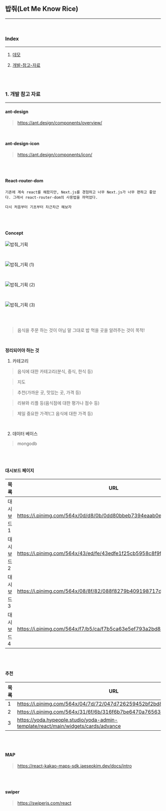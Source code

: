 ## 밥줘(Let Me Know Rice)

---

<br>

### Index

---

1. <a href="https://github.com/onlyhappiness/Let-Me-Know-Rice/tree/Demo">데모</a>

2. [개발-참고-자료](#1.-개발-참고-자료)

<br>
<br>

### 1. 개발 참고 자료

---

#### ant-design

> https://ant.design/components/overview/

<br>

#### ant-design-icon

> https://ant.design/components/icon/

<br>
<br>

#### React-router-dom

```
기존에 계속 react를 해왔지만, Next.js를 경험하고 너무 Next.js가 너무 편하고 좋았다. 그래서 react-router-dom의 사용법을 까먹었다.

다시 처음부터 기초부터 차근차근 해보자
```

<br>
<br>

#### Concept

![밥줘_기획](https://user-images.githubusercontent.com/79133968/166256929-9793f5dd-12d7-42d7-9417-d6249cbedbe4.png)

<br>

![밥줘_기획 (1)](https://user-images.githubusercontent.com/79133968/166256924-3ce24604-e746-4415-a947-8d870af4168a.png)

<br>

![밥줘_기획 (2)](https://user-images.githubusercontent.com/79133968/166256935-b438e7ea-0d9e-45f3-a53f-68a95059bca7.png)

<br>

![밥줘_기획 (3)](https://user-images.githubusercontent.com/79133968/166256934-3d15aa01-d830-4f16-adbc-f433b50527d6.png)

<br>

<br>

> 음식을 주문 하는 것이 아님
> 말 그대로 밥 먹을 곳을 알려주는 것이 목적!

<br>

**정리되어야 하는 것**

1. 카테고리

> 음식에 대한 카테고리(분식, 중식, 한식 등)

> 지도

> 추천(가까운 곳, 맛있는 곳, 가격 등)

> 리뷰와 리플 등(음식점에 대한 평가나 점수 등)

> 제일 중요한 가격!(그 음식에 대한 가격 등)

<br>

2. 데이터 베이스

> mongodb

<br>
<br>

#### 대시보드 페이지

| 목록       | URL                                                                     |
| ---------- | ----------------------------------------------------------------------- |
| 대시보드 1 | https://i.pinimg.com/564x/0d/d8/0b/0dd80bbeb7394eaab0e919ddab0db92b.jpg |
| 대시보드 2 | https://i.pinimg.com/564x/43/ed/fe/43edfe1f25cb5958c8f9f29b297ee86c.jpg |
| 대시보드 3 | https://i.pinimg.com/564x/08/8f/82/088f8279b409198717d2098afb533a02.jpg |
| 대시보드 4 | https://i.pinimg.com/564x/f7/b5/ca/f7b5ca63e5ef793a2bd833f650202bd8.jpg |

<br>
<br>

#### 추천

| 목록 | URL                                                                               |
| ---- | --------------------------------------------------------------------------------- |
| 1    | https://i.pinimg.com/564x/04/7d/72/047d726259452bf2bd852e2554e86fa7.jpg           |
| 2    | https://i.pinimg.com/564x/31/6f/6b/316f6b7be6470a76563e9c78cb2135cf.jpg           |
| 3    | https://yoda.hypeople.studio/yoda-admin-template/react/main/widgets/cards/advance |

<br>
<br>

#### MAP

> https://react-kakao-maps-sdk.jaeseokim.dev/docs/intro

<br>
<br>

#### swiper

> https://swiperjs.com/react
